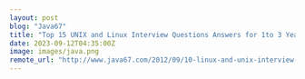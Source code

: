 ```yaml
---
layout: post
blog: "Java67"
title: "Top 15 UNIX and Linux Interview Questions Answers for 1to 3 Years Experienced in 2023"
date: 2023-09-12T04:35:00Z
image: images/java.png
remote_url: "http://www.java67.com/2012/09/10-linux-and-unix-interview-questions-answers-wipro-tcs-capegemini.html"
---
```

